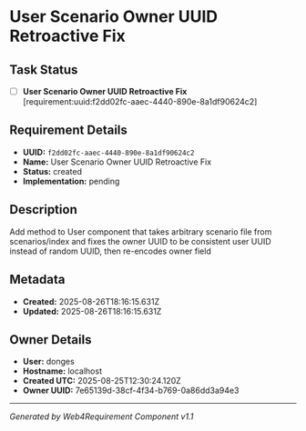 # User Scenario Owner UUID Retroactive Fix

## Task Status
- [ ] **User Scenario Owner UUID Retroactive Fix** [requirement:uuid:f2dd02fc-aaec-4440-890e-8a1df90624c2]

## Requirement Details

- **UUID:** `f2dd02fc-aaec-4440-890e-8a1df90624c2`
- **Name:** User Scenario Owner UUID Retroactive Fix
- **Status:** created
- **Implementation:** pending

## Description

Add method to User component that takes arbitrary scenario file from scenarios/index and fixes the owner UUID to be consistent user UUID instead of random UUID, then re-encodes owner field

## Metadata

- **Created:** 2025-08-26T18:16:15.631Z
- **Updated:** 2025-08-26T18:16:15.631Z

## Owner Details

- **User:** donges
- **Hostname:** localhost
- **Created UTC:** 2025-08-25T12:30:24.120Z
- **Owner UUID:** 7e65139d-38cf-4f34-b769-0a86dd3a94e3

---

*Generated by Web4Requirement Component v1.1*
